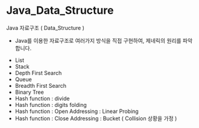 # Java_Data_Structure
Java 자료구조 ( Data_Structure )

* Java를 이용한 자료구조로 여러가지 방식을 직접 구현하여, 제네릭의 원리를 파악합니다.
  
- List
- Stack
- Depth First Search
- Queue
- Breadth First Search
- Binary Tree
- Hash function : divide
- Hash function : digits folding
- Hash function : Open Addressing : Linear Probing
- Hash function : Close Addressing : Bucket ( Collision 상황을 가정 )
